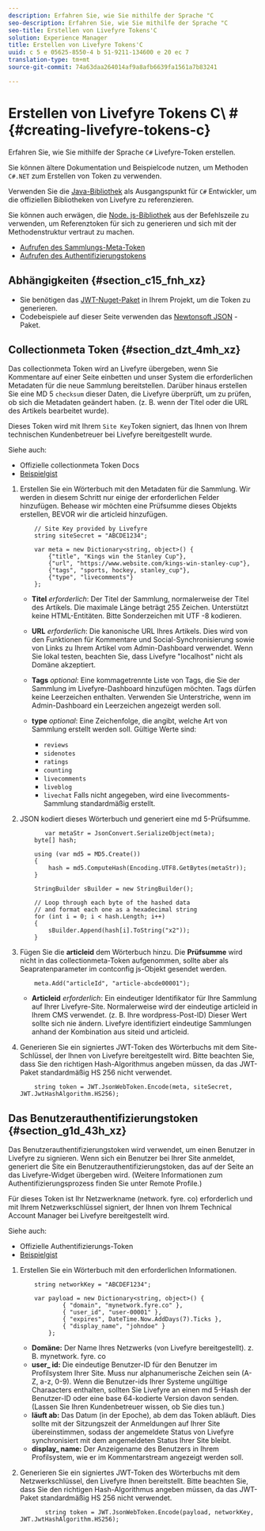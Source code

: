 ```yaml
---
description: Erfahren Sie, wie Sie mithilfe der Sprache "C
seo-description: Erfahren Sie, wie Sie mithilfe der Sprache "C
seo-title: Erstellen von Livefyre Tokens'C
solution: Experience Manager
title: Erstellen von Livefyre Tokens'C
uuid: c 5 e 05625-8550-4 b 51-9211-134600 e 20 ec 7
translation-type: tm+mt
source-git-commit: 74a63daa264014af9a8afb6639fa1561a7b83241

---
```



# Erstellen von Livefyre Tokens C\ # {#creating-livefyre-tokens-c}

Erfahren Sie, wie Sie mithilfe der Sprache ``C#`` Livefyre-Token erstellen.

Sie können ältere Dokumentation und Beispielcode nutzen, um Methoden `C#.NET` zum Erstellen von Token zu verwenden.

Verwenden Sie die [Java-Bibliothek](https://github.com/Livefyre/livefyre-java-utils) als Ausgangspunkt für `C#` Entwickler, um die offiziellen Bibliotheken von Livefyre zu referenzieren.

Sie können auch erwägen, die [Node. js-Bibliothek](https://github.com/Livefyre/livefyre-nodejs-utils) aus der Befehlszeile zu verwenden, um Referenztoken für sich zu generieren und sich mit der Methodenstruktur vertraut zu machen.

* [Aufrufen des Sammlungs-Meta-Token](https://gist.github.com/gibron/56cb9c7060bf4816c4c5#the-collectionMeta-token)
* [Aufrufen des Authentifizierungstokens](https://gist.github.com/gibron/56cb9c7060bf4816c4c5#the-auth-token)

## Abhängigkeiten {#section_c15_fnh_xz}

* Sie benötigen das [JWT-Nuget-Paket](https://www.nuget.org/packages/JWT) in Ihrem Projekt, um die Token zu generieren.
* Codebeispiele auf dieser Seite verwenden das [Newtonsoft JSON](https://www.nuget.org/packages/newtonsoft.json/) -Paket.

## Collectionmeta Token {#section_dzt_4mh_xz}

Das collectionmeta Token wird an Livefyre übergeben, wenn Sie Kommentare auf einer Seite einbetten und unser System die erforderlichen Metadaten für die neue Sammlung bereitstellen. Darüber hinaus erstellen Sie eine MD 5 `checksum` dieser Daten, die Livefyre überprüft, um zu prüfen, ob sich die Metadaten geändert haben. (z. B. wenn der Titel oder die URL des Artikels bearbeitet wurde).

Dieses Token wird mit Ihrem `Site Key`Token signiert, das Ihnen von Ihrem technischen Kundenbetreuer bei Livefyre bereitgestellt wurde.

Siehe auch:

* Offizielle collectionmeta Token Docs
* [Beispielgist](https://gist.github.com/pcolombo/dbbea020618c521a2bd5)

1. Erstellen Sie ein Wörterbuch mit den Metadaten für die Sammlung. Wir werden in diesem Schritt nur einige der erforderlichen Felder hinzufügen. Behease wir möchten eine Prüfsumme dieses Objekts erstellen, BEVOR wir die articleid hinzufügen.

   ```
       // Site Key provided by Livefyre 
       string siteSecret = "ABCDE1234"; 
   
       var meta = new Dictionary<string, object>() { 
           {"title", "Kings win the Stanley Cup"}, 
           {"url", "https://www.website.com/kings-win-stanley-cup"}, 
           {"tags", "sports, hockey, stanley_cup"}, 
           {"type", "livecomments"} 
       };
   ```

   * **Titel** *erforderlich*: Der Titel der Sammlung, normalerweise der Titel des Artikels. Die maximale Länge beträgt 255 Zeichen. Unterstützt keine HTML-Entitäten. Bitte Sonderzeichen mit UTF -8 kodieren.
   * **URL** *erforderlich*: Die kanonische URL Ihres Artikels. Dies wird von den Funktionen für Kommentare und Social-Synchronisierung sowie von Links zu Ihrem Artikel vom Admin-Dashboard verwendet. Wenn Sie lokal testen, beachten Sie, dass Livefyre "localhost" nicht als Domäne akzeptiert.
   * **Tags** *optional*: Eine kommagetrennte Liste von Tags, die Sie der Sammlung im Livefyre-Dashboard hinzufügen möchten. Tags dürfen keine Leerzeichen enthalten. Verwenden Sie Unterstriche, wenn im Admin-Dashboard ein Leerzeichen angezeigt werden soll.
   * **type** *optional*: Eine Zeichenfolge, die angibt, welche Art von Sammlung erstellt werden soll. Gültige Werte sind:

      * `reviews`
      * `sidenotes`
      * `ratings`
      * `counting`
      * `livecomments`
      * `liveblog`
      * `livechat`
      Falls nicht angegeben, wird eine livecomments-Sammlung standardmäßig erstellt.


1. JSON kodiert dieses Wörterbuch und generiert eine md 5-Prüfsumme.

   ```
          var metaStr = JsonConvert.SerializeObject(meta); 
       byte[] hash; 
   
       using (var md5 = MD5.Create()) 
       { 
           hash = md5.ComputeHash(Encoding.UTF8.GetBytes(metaStr)); 
       } 
   
       StringBuilder sBuilder = new StringBuilder(); 
   
       // Loop through each byte of the hashed data  
       // and format each one as a hexadecimal string  
       for (int i = 0; i < hash.Length; i++) 
       { 
           sBuilder.Append(hash[i].ToString("x2")); 
       } 
   ```

1. Fügen Sie die **articleid** dem Wörterbuch hinzu. Die **Prüfsumme** wird nicht in das collectionmeta-Token aufgenommen, sollte aber als Seapratenparameter im contconfig js-Objekt gesendet werden.

   ```
       meta.Add("articleId", "article-abcde00001"); 
   ```

   * **Articleid** *erforderlich*: Ein eindeutiger Identifikator für Ihre Sammlung auf Ihrer Livefyre-Site. Normalerweise wird der eindeutige articleid in Ihrem CMS verwendet. (z. B. Ihre wordpress-Post-ID) Dieser Wert sollte sich nie ändern. Livefyre identifiziert eindeutige Sammlungen anhand der Kombination aus siteid und articleid.

1. Generieren Sie ein signiertes JWT-Token des Wörterbuchs mit dem Site-Schlüssel, der Ihnen von Livefyre bereitgestellt wird. Bitte beachten Sie, dass Sie den richtigen Hash-Algorithmus angeben müssen, da das JWT-Paket standardmäßig HS 256 nicht verwendet.

   ```
       string token = JWT.JsonWebToken.Encode(meta, siteSecret, JWT.JwtHashAlgorithm.HS256);
   ```

## Das Benutzerauthentifizierungstoken {#section_g1d_43h_xz}

Das Benutzerauthentifizierungstoken wird verwendet, um einen Benutzer in Livefyre zu signieren. Wenn sich ein Benutzer bei Ihrer Site anmeldet, generiert die Site ein Benutzerauthentifizierungstoken, das auf der Seite an das Livefyre-Widget übergeben wird. (Weitere Informationen zum Authentifizierungsprozess finden Sie unter Remote Profile.)

Für dieses Token ist Ihr Netzwerkname (network. fyre. co) erforderlich und mit Ihrem Netzwerkschlüssel signiert, der Ihnen von Ihrem Technical Account Manager bei Livefyre bereitgestellt wird.

Siehe auch:

* Offizielle Authentifizierungs-Token
* [Beispielgist](https://gist.github.com/pcolombo/7d7403172c28734c87e2)

1. Erstellen Sie ein Wörterbuch mit den erforderlichen Informationen.

   ```
       string networkKey = "ABCDEF1234"; 
   
       var payload = new Dictionary<string, object>() {  
               { "domain", "mynetwork.fyre.co" }, 
               { "user_id", "user-00001" }, 
               { "expires", DateTime.Now.AddDays(7).Ticks }, 
               { "display_name", "johndoe" } 
           }; 
   ```

   * **Domäne:** Der Name Ihres Netzwerks (von Livefyre bereitgestellt). z. B. mynetwork. fyre. co
   * **user_ id:** Die eindeutige Benutzer-ID für den Benutzer im Profilsystem Ihrer Site. Muss nur alphanumerische Zeichen sein (A-Z, a-z, 0-9). Wenn die Benutzer-ids Ihrer Systeme ungültige Charaacters enthalten, sollten Sie Livefyre an einen md 5-Hash der Benutzer-ID oder eine base 64-kodierte Version davon senden. (Lassen Sie Ihren Kundenbetreuer wissen, ob Sie dies tun.)
   * **läuft ab:** Das Datum (in der Epoche), ab dem das Token abläuft. Dies sollte mit der Sitzungszeit der Anmeldungen auf Ihrer Site übereinstimmen, sodass der angemeldete Status von Livefyre synchronisiert mit dem angemeldeten Status Ihrer Site bleibt.
   * **display_ name:** Der Anzeigename des Benutzers in Ihrem Profilsystem, wie er im Kommentarstream angezeigt werden soll.

1. Generieren Sie ein signiertes JWT-Token des Wörterbuchs mit dem Netzwerkschlüssel, den Livefyre Ihnen bereitstellt. Bitte beachten Sie, dass Sie den richtigen Hash-Algorithmus angeben müssen, da das JWT-Paket standardmäßig HS 256 nicht verwendet.

   ```
          string token = JWT.JsonWebToken.Encode(payload, networkKey, JWT.JwtHashAlgorithm.HS256);
   ```
